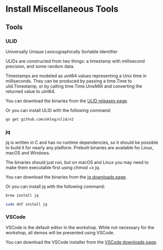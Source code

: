 # Install Miscellaneous Tools

## Tools

### ULID

Universally Unique Lexicographically Sortable Identifier

ULIDs are constructed from two things: a timestamp with millisecond precision, and some random data.

Timestamps are modeled as uint64 values representing a Unix time in milliseconds. They can be produced by passing a time.Time to ulid.Timestamp, or by calling time.Time.UnixMilli and converting the returned value to uint64.

You can download the binaries from the [ULID releases page](https://github.com/oklog/ulid/releases).

Or you can install ULID with the following command:

```bash
go get github.com/oklog/ulid/v2
```

### jq

jq is written in C and has no runtime dependencies, so it should be possible to build it for nearly any platform. Prebuilt binaries are available for Linux, macOS and Windows.

The binaries should just run, but on macOS and Linux you may need to make them executable first using chmod +x jq.

You can download the binaries from the [jq downloads page](https://jqlang.github.io/jq/download/).


Or you can install jq with the following command:

```bash
brew install jq
```

```bash
sudo dnf install jq
```

### VSCode

VSCode is the default editor in the workshop. While not necessary for the workshop, all demos will be presented using VSCode.

You can download the VSCode installer from the [VSCode downloads page](https://code.visualstudio.com/download).
